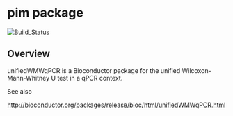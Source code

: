 pim package
================

<!-- README.md is generated from README.Rmd. Please edit that file -->
[![Build\_Status](https://travis-ci.org/CenterForStatistics-UGent/pim.svg?branch=master)](https://travis-ci.org/CenterForStatistics-UGent/pim)

Overview
--------

unifiedWMWqPCR is a Bioconductor package for the unified Wilcoxon-Mann-Whitney U test in a qPCR context.

See also

<http://bioconductor.org/packages/release/bioc/html/unifiedWMWqPCR.html>

